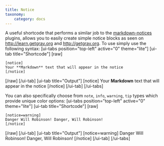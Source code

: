 ```yaml
---
title: Notice
taxonomy:
    category: docs
---
```


A useful shortcode that performs a similar job to the [markdown-notices](https://github.com/getgrav/grav-plugin-markdown-notices) plugins, allows you to easily create simple notice blocks as seen on http://learn.getgrav.org and http://getgrav.org.  To use simply use the following syntax:
[ui-tabs position="top-left" active="0" theme="lite"]
[ui-tab title="Shortcode"]
[raw]
```
[notice]
Your **Markdown** text that will appear in the notice
[/notice]
```
[/raw]
[/ui-tab]
[ui-tab title="Output"]
[notice]
Your **Markdown** text that will appear in the notice
[/notice]
[/ui-tab]
[/ui-tabs]



You can also specifically choose from `note`, `info`, `warning`, `tip` types which provide unique color options:
[ui-tabs position="top-left" active="0" theme="lite"]
[ui-tab title="Shortcode"]
[raw]
```
[notice=warning]
Danger Will Robinson! Danger, Will Robinson!
[/notice]
```
[/raw]
[/ui-tab]
[ui-tab title="Output"]
[notice=warning]
Danger Will Robinson! Danger, Will Robinson!
[/notice]
[/ui-tab]
[/ui-tabs]
